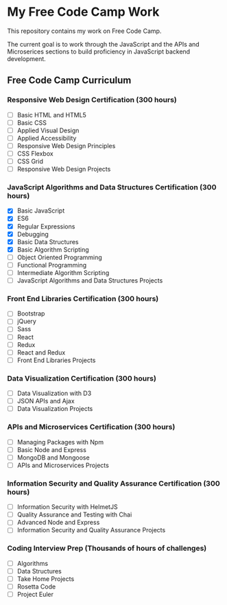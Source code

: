 # My Free Code Camp Work

This repository contains my work on Free Code Camp.

The current goal is to work through the JavaScript and the APIs and Microserices sections to build proficiency in JavaScript backend development. 

## Free Code Camp Curriculum

### Responsive Web Design Certification (300 hours)

- [ ] Basic HTML and HTML5
- [ ] Basic CSS
- [ ] Applied Visual Design
- [ ] Applied Accessibility
- [ ] Responsive Web Design Principles
- [ ] CSS Flexbox
- [ ] CSS Grid
- [ ] Responsive Web Design Projects

### JavaScript Algorithms and Data Structures Certification (300 hours)

- [x] Basic JavaScript
- [x] ES6
- [x] Regular Expressions
- [x] Debugging
- [x] Basic Data Structures
- [x] Basic Algorithm Scripting
- [ ] Object Oriented Programming
- [ ] Functional Programming
- [ ] Intermediate Algorithm Scripting
- [ ] JavaScript Algorithms and Data Structures Projects

### Front End Libraries Certification (300 hours)

- [ ] Bootstrap
- [ ] jQuery
- [ ] Sass
- [ ] React
- [ ] Redux
- [ ] React and Redux
- [ ] Front End Libraries Projects

### Data Visualization Certification (300 hours)

- [ ] Data Visualization with D3
- [ ] JSON APIs and Ajax
- [ ] Data Visualization Projects

### APIs and Microservices Certification (300 hours)

- [ ] Managing Packages with Npm
- [ ] Basic Node and Express
- [ ] MongoDB and Mongoose
- [ ] APIs and Microservices Projects

### Information Security and Quality Assurance Certification (300 hours)

- [ ] Information Security with HelmetJS
- [ ] Quality Assurance and Testing with Chai
- [ ] Advanced Node and Express
- [ ] Information Security and Quality Assurance Projects

### Coding Interview Prep (Thousands of hours of challenges)

- [ ] Algorithms
- [ ] Data Structures
- [ ] Take Home Projects
- [ ] Rosetta Code
- [ ] Project Euler